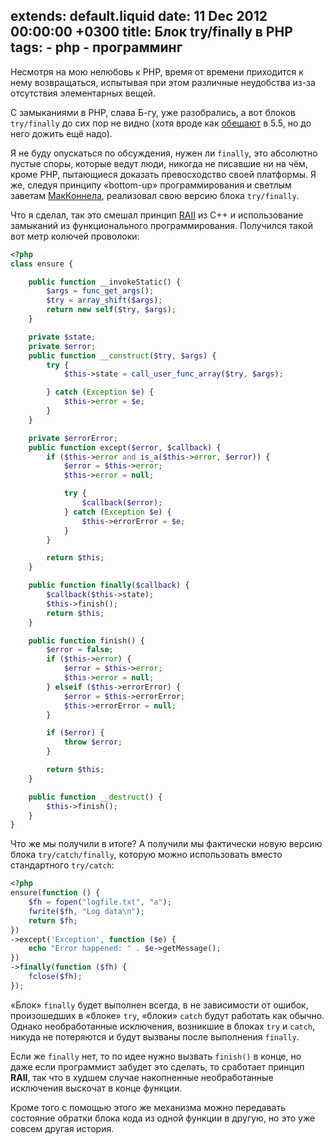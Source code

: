 extends: default.liquid
date: 11 Dec 2012 00:00:00 +0300
title: Блок try/finally в PHP
tags:
    - php
    - программинг
---

Несмотря на мою нелюбовь к PHP, время от времени приходится к нему возвращаться, испытывая при этом различные неудобства из-за отсутствия элементарных вещей.

С замыканиями в PHP, слава Б-гу, уже разобрались, а вот блоков `try/finally` до сих пор не видно (хотя вроде как [обещают][1] в 5.5, но до него дожить ещё надо).

Я не буду опускаться по обсуждения, нужен ли `finally`, это абсолютно пустые споры, которые ведут люди, никогда не писавшие ни на чём, кроме PHP, пытающиеся доказать превосходство своей платформы. Я же, следуя принципу «bottom-up» программирования и светлым заветам [МакКоннела][cc], реализовал свою версию блока `try/finally`.

Что я сделал, так это смешал принцип [RAII][] из С++ и использование замыканий из функционального программирования. Получился такой вот метр колючей проволоки:

```php
<?php
class ensure {

    public function __invokeStatic() {
        $args = func_get_args();
        $try = array_shift($args);
        return new self($try, $args);
    }

    private $state;
    private $error;
    public function __construct($try, $args) {
        try {
            $this->state = call_user_func_array($try, $args);

        } catch (Exception $e) {
            $this->error = $e;
        }
    }

    private $errorError;
    public function except($error, $callback) {
        if ($this->error and is_a($this->error, $error)) {
            $error = $this->error;
            $this->error = null;

            try {
                $callback($error);
            } catch (Exception $e) {
                $this->errorError = $e;
            }
        }

        return $this;
    }

    public function finally($callback) {
        $callback($this->state);
        $this->finish();
        return $this;
    }

    public function finish() {
        $error = false;
        if ($this->error) {
            $error = $this->error;
            $this->error = null;
        } elseif ($this->errorError) {
            $error = $this->errorError;
            $this->errorError = null;
        }

        if ($error) {
            throw $error;
        }

        return $this;
    }

    public function __destruct() {
        $this->finish();
    }
}
```

Что же мы получили в итоге? А получили мы фактически новую версию блока `try/catch/finally`, которую можно использовать вместо стандартного `try/catch`:

```php
<?php
ensure(function () {
    $fh = fopen("logfile.txt", "a");
    fwrite($fh, "Log data\n");
    return $fh;
})
->except('Exception', function ($e) {
    echo "Error happened: " . $e->getMessage();
})
->finally(function ($fh) {
    fclose($fh);
});
```

«Блок» `finally` будет выполнен всегда, в не зависимости от ошибок, произошедших в «блоке» `try`, «блоки» `catch` будут работать как обычно. Однако необработанные исключения, возникшие в блоках `try` и `catch`, никуда не потеряются и будут вызваны после выполнения `finally`.

Если же `finally` нет, то по идее нужно вызвать `finish()` в конце, но даже если программист забудет это сделать, то сработает принцип **RAII**, так что в худшем случае накопненные необработанные исключения выскочат в конце функции.

Кроме того с помощью этого же механизма можно передавать состояние обратки блока кода из одной функции в другую, но это уже совсем другая история.

[1]: http://habrahabr.ru/post/149314/
[cc]: http://www.stevemcconnell.com/cc.htm
[raii]: http://ru.wikipedia.org/wiki/RAII

<disqus name="kstep" />

